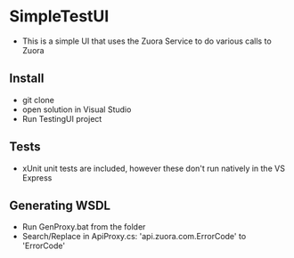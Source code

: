 # SimpleTestUI
* This is a simple UI that uses the Zuora Service to do various calls to Zuora

## Install
* git clone
* open solution in Visual Studio
* Run TestingUI project

## Tests
* xUnit unit tests are included, however these don't run natively in the VS Express

## Generating WSDL
* Run GenProxy.bat from the folder
* Search/Replace in ApiProxy.cs: 'api.zuora.com.ErrorCode' to 'ErrorCode'
